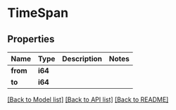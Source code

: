 # TimeSpan

## Properties

Name | Type | Description | Notes
------------ | ------------- | ------------- | -------------
**from** | **i64** |  | 
**to** | **i64** |  | 

[[Back to Model list]](../README.md#documentation-for-models) [[Back to API list]](../README.md#documentation-for-api-endpoints) [[Back to README]](../README.md)


